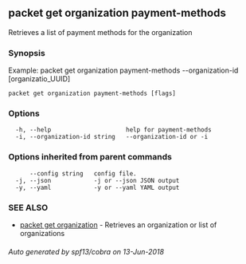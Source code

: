 ## packet get organization payment-methods

Retrieves a list of payment methods for the organization

### Synopsis

Example:
  packet get organization payment-methods --organization-id [organizatio_UUID]

```
packet get organization payment-methods [flags]
```

### Options

```
  -h, --help                     help for payment-methods
  -i, --organization-id string   --organization-id or -i
```

### Options inherited from parent commands

```
      --config string   config file.
  -j, --json            -j or --json JSON output
  -y, --yaml            -y or --yaml YAML output
```

### SEE ALSO

* [packet get organization](packet_get_organization.md)	 - Retrieves an organization or list of organizations

###### Auto generated by spf13/cobra on 13-Jun-2018
